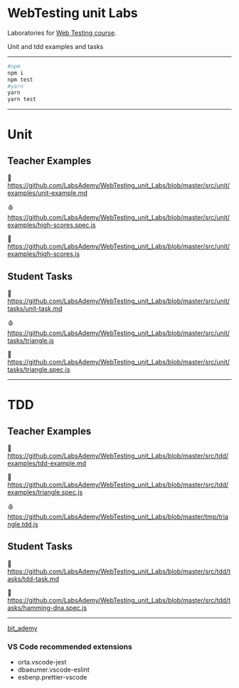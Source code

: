 # WebTesting unit Labs

Laboratories for [Web Testing course](https://github.com/BitAdemy/WebTesting).

Unit and tdd examples and tasks

---

```bash
#npm
npm i
npm test
#yarn
yarn
yarn test
```

---

# Unit

## Teacher Examples

📃 https://github.com/LabsAdemy/WebTesting_unit_Labs/blob/master/src/unit/examples/unit-example.md

🩸 https://github.com/LabsAdemy/WebTesting_unit_Labs/blob/master/src/unit/examples/high-scores.spec.js

🧪 https://github.com/LabsAdemy/WebTesting_unit_Labs/blob/master/src/unit/examples/high-scores.js

## Student Tasks

📃 https://github.com/LabsAdemy/WebTesting_unit_Labs/blob/master/src/unit/tasks/unit-task.md

🩸 https://github.com/LabsAdemy/WebTesting_unit_Labs/blob/master/src/unit/tasks/triangle.js

🧪 https://github.com/LabsAdemy/WebTesting_unit_Labs/blob/master/src/unit/tasks/triangle.spec.js

---

# TDD

## Teacher Examples

📃 https://github.com/LabsAdemy/WebTesting_unit_Labs/blob/master/src/tdd/examples/tdd-example.md

🧪 https://github.com/LabsAdemy/WebTesting_unit_Labs/blob/master/src/tdd/examples/triangle.spec.js

🩸 https://github.com/LabsAdemy/WebTesting_unit_Labs/blob/master/tmp/triangle.tdd.js

## Student Tasks

📃 https://github.com/LabsAdemy/WebTesting_unit_Labs/blob/master/src/tdd/tasks/tdd-task.md

🧪 https://github.com/LabsAdemy/WebTesting_unit_Labs/blob/master/src/tdd/tasks/hamming-dna.spec.js

---

[bit_ademy](https://bitademy.com)

### VS Code recommended extensions

- orta.vscode-jest
- dbaeumer.vscode-eslint
- esbenp.prettier-vscode
